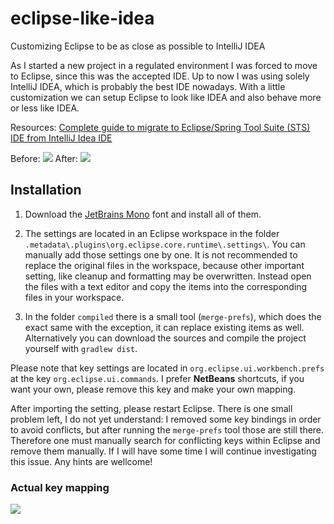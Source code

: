# eclipse-like-idea
Customizing Eclipse to be as close as possible to IntelliJ IDEA

As I started a new project in a regulated environment I was forced to move to Eclipse, since this was the accepted IDE. Up to now I was using solely IntelliJ IDEA, which is probably the best IDE nowadays. With a little customization we can setup Eclipse to look like IDEA and also behave more or less like IDEA. 

Resources: 
[Complete guide to migrate to Eclipse/Spring Tool Suite (STS) IDE from IntelliJ Idea IDE](https://techfact555.blogspot.com/2020/04/change-eclipsespring-tool-suite-sts-ide.html)

Before:
![](https://github.com/nagypet/eclipse-like-idea/blob/main/docs/before.jpg)
After:
![](https://github.com/nagypet/eclipse-like-idea/blob/main/docs/after.jpg)

## Installation

1. Download the [JetBrains Mono](https://www.jetbrains.com/lp/mono/) font and install all of them.

1. The settings are located in an Eclipse workspace in the folder `.metadata\.plugins\org.eclipse.core.runtime\.settings\`. You can manually add those settings one by one. It is not recommended to replace the original files in the workspace, because other important setting, like cleanup and formatting may be overwritten. Instead open the files with a text editor and copy the items into the corresponding files in your workspace.

1. In the folder `compiled` there is a small tool (`merge-prefs`), which does the exact same with the exception, it can replace existing items as well. Alternatively you can download the sources and compile the project yourself with `gradlew dist`.

Please note that key settings are located in `org.eclipse.ui.workbench.prefs` at the key `org.eclipse.ui.commands`. I prefer __NetBeans__ shortcuts, if you want your own, please remove this key and make your own mapping. 

After importing the setting, please restart Eclipse. There is one small problem left, I do not yet understand: I removed some key bindings in order to avoid conflicts, but after running the `merge-prefs` tool those are still there. Therefore one must manually search for conflicting keys within Eclipse and remove them manually. If I will have some time I will continue investigating this issue. Any hints are wellcome!

### Actual key mapping
![](https://github.com/nagypet/eclipse-like-idea/blob/main/docs/keymaps.jpg)
